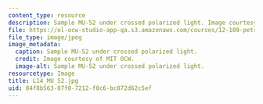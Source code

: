 ```yaml
---
content_type: resource
description: Sample MU-52 under crossed polarized light. Image courtesy of MIT OCW.
file: https://ol-ocw-studio-app-qa.s3.amazonaws.com/courses/12-109-petrology-fall-2005/84f8b56307f07212f0c6bc872d62c5ef_L14_MU_52.jpg
file_type: image/jpeg
image_metadata:
  caption: Sample MU-52 under crossed polarized light.
  credit: Image courtesy of MIT OCW.
  image-alt: Sample MU-52 under crossed polarized light.
resourcetype: Image
title: L14_MU_52.jpg
uid: 84f8b563-07f0-7212-f0c6-bc872d62c5ef
---
```

